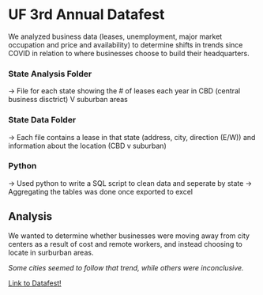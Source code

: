 <h1><b>UF 3rd Annual Datafest</b></h1>

<t>We analyzed business data (leases, unemployment, major market occupation and price and availability) to determine 
shifts in trends since COVID in relation to where businesses choose to build their headquarters. </t>
<h3>State Analysis Folder</h3>
-> File for each state showing the # of leases each year in CBD (central business disctrict) V suburban areas
<h3>State Data Folder</h3>
-> Each file contains a lease in that state (address, city, direction (E/W)) and information about the location (CBD v suburban)

<h3>Python</h3>
-> Used python to write a SQL script to clean data and seperate by state
-> Aggregating the tables was done once exported to excel

<br>
<h2>Analysis</h2>
<p>We wanted to determine whether businesses were moving away from city centers as a result of cost and remote workers,
and instead choosing to locate in surburban areas.</p>
<i>Some cities seemed to follow that trend, while others were inconclusive.</i>

<a href="https://phhp.ufl.edu/about/departments/biostatistics/about/seminars-and-events/datafest/">Link to Datafest!</a>
